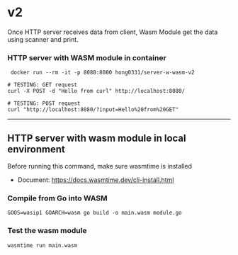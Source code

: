 # v2
Once HTTP server receives data from client, Wasm Module get the data using scanner and print.  


### HTTP server with WASM module in container 
```
 docker run --rm -it -p 8080:8080 hong0331/server-w-wasm-v2
```



```shell 
# TESTING: GET request 
curl -X POST -d "Hello from curl" http://localhost:8080/

# TESTING: POST request 
curl "http://localhost:8080/?input=Hello%20from%20GET"

```



----
## HTTP server with wasm module in local environment 
Before running this command, make sure wasmtime is installed 
- Document: https://docs.wasmtime.dev/cli-install.html

### Compile from Go into WASM 
```
GOOS=wasip1 GOARCH=wasm go build -o main.wasm module.go
```

### Test the wasm module 
```
wasmtime run main.wasm
``` 
 


